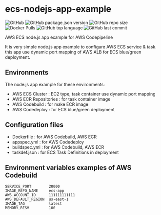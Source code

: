# ecs-nodejs-app-example
![GitHub](https://img.shields.io/github/license/gnokoheat/ecs-nodejs-app-example) ![GitHub package.json version](https://img.shields.io/github/package-json/v/gnokoheat/ecs-nodejs-app-example) ![GitHub repo size](https://img.shields.io/github/repo-size/gnokoheat/ecs-nodejs-app-example) ![Docker Pulls](https://img.shields.io/docker/pulls/gnokoheat/ecs-nodejs-initial) ![GitHub top language](https://img.shields.io/github/languages/top/gnokoheat/ecs-nodejs-app-example) ![GitHub last commit](https://img.shields.io/github/last-commit/gnokoheat/ecs-nodejs-app-example)

AWS ECS node.js app example for AWS Codepipeline

It is very simple node.js app example to configure AWS ECS service & task.
this app use dynamic port mapping of AWS ALB for ECS blue/green deployment.

## Environments

The node.js app example for these environments:

- AWS ECS Cluster : EC2 type, task container use dynamic port mapping
- AWS ECR Repositories : for task container image
- AWS Codebuild : for make ECR image
- AWS Codedeploy : for ECS blue/green deployment

## Configuration files

- Dockerfile : for AWS Codebuild, AWS ECR
- appspec.yml : for AWS Codedeploy
- buildspec.yml : for AWS Codebuild, AWS ECR
- taskdef.json : for ECS Task Definitions in deployment

## Environment variables examples of AWS Codebuild
```
SERVICE_PORT        20000
IMAGE_REPO_NAME     ecs-app
AWS_ACCOUNT_ID      111111111111
AWS_DEFAULT_REGION  us-east-1
IMAGE_TAG           latest
MEMORY_RESV         100
```
